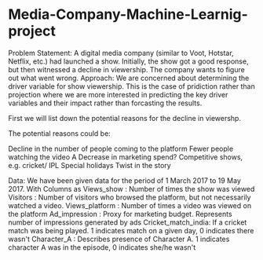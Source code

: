 # Media-Company-Machine-Learnig-project
Problem Statement:
A digital media company (similar to Voot, Hotstar, Netflix, etc.) had launched a show. Initially, the show got a good response, but then witnessed a decline in viewership. The company wants to figure out what went wrong.
Approach:
We are concerned about determining the driver variable for show viewership. This is the case of pridiction rather than projection where we are more interested in predicting the key driver variables and their impact rather than forcasting the results.

First we will list down the potential reasons for the decline in viewershp.

The potential reasons could be:

Decline in the number of people coming to the platform
Fewer people watching the video
A Decrease in marketing spend?
Competitive shows, e.g. cricket/ IPL
Special holidays
Twist in the story

Data:
We have been given data for the period of 1 March 2017 to 19 May 2017.
With Columns as
Views_show : Number of times the show was viewed
Visitors : Number of visitors who browsed the platform, but not necessarily watched a video.
Views_platform : Number of times a video was viewed on the platform
Ad_impression : Proxy for marketing budget. Represents number of impressions generated by ads
Cricket_match_india: If a cricket match was being played. 1 indicates match on a given day, 0 indicates there wasn't
Character_A : Describes presence of Character A. 1 indicates character A was in the episode, 0 indicates she/he wasn't
